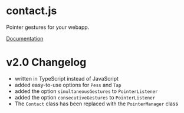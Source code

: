 # contact.js
Pointer gestures for your webapp.

[Documentation](https://biodiv.github.io/contactjs/)

# v2.0 Changelog
- written in TypeScript instead of JavaScript
- added easy-to-use options for `Pess` and `Tap`
- added the option `simultaneousGestures` to `PointerListener`
- added the option `consecutiveGestures` to `PointerListener`
- The `Contact` class has been replaced with the `PointerManager` class
